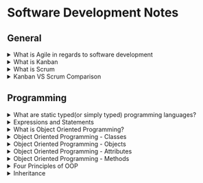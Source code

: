 # Software Development Notes

## General

<details>
    <summary>
        What is Agile in regards to software development
    </summary>
    <br>
    <blockquote>
        <p>
            <h5>
                <b>Summary:</b>
            </h5>
            Agile is a structured and iterative approach to project management and product development. It recognizes the volatility of product development, and provides a methodology for self-organizing teams to respond to change without going off the rails.
        </p>
        <br>
        <p>
            <h5>
                <b>More Information:</b>
            </h5>
            <h6>
                [<a href="https://www.atlassian.com/agile/kanban/kanban-vs-scrum">Atlassian</a>]
            </h6>
        </p>
        <p>
            When it comes to implementing <b>Agile</b> and <b>DevOps</b>, <b>kanban</b> and <b>scrum</b> provide different ways to do so.
        </P>
        <p>
            It's easy to point out the differences between scrum practices and kanban practices, but that's just at the <b>surface level</b>. 
            While the practices differ, the principles are largely the same. Both frameworks will help you build better products (and services) with fewer headaches. 
        </p>
        <p>
            <b>Agile</b> is a structured and iterative approach to project management and product development. It recognizes the volatility of product development, and provides a methodology for self-organizing teams to respond to change without going off the rails. 
        </p>
    </blockquote>
</details>

<details>
    <summary>
        What is Kanban
    </summary>
    <br>
    <blockquote>
        <p>
            <b>Kanban</b> is all about visualizing your work, limiting work in progress, and maximizing efficiency (or flow). Kanban teams focus on <b>reducing the time</b> a project takes (or user story) from start to finish. They do this by using a kanban board and continuously improving their flow of work. 
        </p>
        <p>
            Kanban helps visualize your work, limit work-in-progress (WIP) and quickly move work from "Doing" to "Done.".
            Kanban is great for teams that have lots of incoming requests that vary in priority and size. Whereas scrum processes require high control over what is in scope, kanban let’s you go with the flow. Let’s take a look at the same five considerations to help you decide.  
        </p>
        <p>
            <b>
                Kanban cadence
            </b>
            Kanban is based on a continuous workflow structure that keeps teams nimble and ready to adapt to changing priorities. Work items—represented by cards— are organized on a kanban board where they flow from one stage of the workflow(column) to the next. Common workflow stages are To Do, In Progress, In Review, Blocked, and Done. But that’s boring.
            The best part of kanban is making custom columns for how your team works. My team ships content, so our columns(simplified) go from Backlog, to Prioritized, to Outlines Ready, to Writing, Designing, Technical Review, and Shipped. Our board helped us learn that we ship about one piece of content per week, and where our bottlenecks are (looking at the Technical Review!).
        </p>
        <p>
            <b>
                Release methodology
            </b>
            In kanban, updates are released whenever they are ready, without a regular schedule or predetermined due dates.
            In theory, kanban does not prescribe a fixed time to deliver a task. If the task gets completed earlier (or later), it can be released as needed without having to wait for a release milestone like sprint review. 
        </p>
        <p>
            <b>
                Kanban roles
            </b>
            The whole team owns the kanban board. Some teams enlist an agile coach but, unlike scrum, there is no single “kanban master” who keeps everything running smoothly. It’s the collective responsibility of the entire team to collaborate on and deliver the tasks on the board.
        </p>
        <p>
            <b>
                Key metrics
            </b>
            Lead time and cycle time are important metrics for kanban teams. The deal with the average amount of time that it takes for a task to move from start to finish. Improving cycle times indicates the success of kanban teams.
            The Cumulative Flow Diagram (CFD) is another analytical tool used by kanban teams to understand the number of work items in each state. CFDs help identify specific bottlenecks that need to be resolved for better throughput.
            Another way to deal with bottlenecks is through Work In Progress (WIP) limits. A WIP limit caps the number of cards that can be in any one column at one time. When you reach your WIP limit, a tool like Jira Software caps that column, and the team swarms on those items to move them forward.
        </p>
        <p>
            <b>
                Change philosophy
            </b>
            A kanban workflow can change at any time. New work items can get added to the backlog and existing cards can get blocked or removed based on prioritization. Also, if the team capacity changes, WIP limit can be recalibrated and work items adjusted accordingly. It’s all about being flexible in kanban.
        </p>
    </blockquote>
</details>

<details>
    <summary>
        What is Scrum
    </summary>
    <br>
    <blockquote>
        <p>
            <b>Scrum</b> teams commit to completing an increment of work, which is potentially shippable, through set intervals called sprints. Their goal is to create learning loops to quickly gather and integrate customer feedback. Scrum teams <b>adopt specific roles, create special artifacts, and hold regular ceremonies</b> to keep things moving forward. Scrum is best defined in <b>The Scrum Guide</b>.
        </p>
        <p>
            With scrum, your team promises to ship some valuable increment of work by the end of each sprint. Scrum is built on empiricism, focusing on small increments of work that will help you learn from your customers and better inform what you do next. Here's how it breaks down: 
        </p>
        <p>
            <b>
                Scrum cadence:
            </b>
            Scrum moves fast, with sprints that usually last between one to four weeks, which have clear start and finish dates. The short time frame forces complex tasks to be split into smaller stories and help your team learn quickly. A key question is this: Can your team ship useable code that fast?
            Sprints are punctuated by sprint planning, sprint review, and retrospective meetings and peppered with daily scrum (standup) meetings. These scrum ceremonies are lightweight and run on a continuous basis.
        </p>
        <p>
            <b>
                Scrum roles:
            </b>
            Scrum has three clearly defined roles.
            <ul>
                <li>
                    The product owner advocates for the customer, manages the product backlog, and helps prioritize the work done by the development team.
                </li>
                <li>
                    The scrum master helps the team stay grounded in the scrum principles.
                </li>
                <li>
                    The development team chooses the work to be done, delivers increments, and demonstrates collective accountability.
                </li>
            </ul>  
            Who manages the scrum team? Well, nobody. Scrum teams are self-organizing and everyone is equal, despite having different responsibilities. The team is united by the goal of shipping value to customers.
        </p>
        <p>
            <b>
                Common metrics:
            </b>
            Scrum metrics are data points scrum teams can use to improve efficiency and effectiveness. They can inform decision-making and help teams become more efficient in planning and execution. During the sprint planning phase, teams can use metrics such as sprint goals, team velocity, team capacity, and type of work. During stand-ups, teams can also benefit from measuring progress towards sprint goals, reviewing a sprint burndown, understanding workload distribution, and more.
        </p>
        <p>
            <b>
                Change philosophy:
            </b>
            Teams strive to understand how much they can accomplish within their sprint time boundaries. They commit to its delivery within a sprint. However, scrum teams can receive customer feedback that encourages them to pivot and change the sprint to deliver the most customer value. During the sprint retrospective, scrum teams should discuss how to limit change in the future, as changes put the potentially shippable increment at risk. If a team frequently changes scope mid-sprint, it may signify work was selected that isn’t adequately understood. It could also mean the team has operational/unplannable work that interferes with the plan.
        </p>
    </blockquote>
</details>

<details>
    <summary>
        Kanban VS Scrum Comparison
    </summary>
    <br>
    <blockquote>
    <p>
        <ul>
            <li>
                Kanban is continuous, fluid and visualized process whereas Scrum is short and structured, where work is shipped during fixed intervals known as sprints.
            </li>
            <li>
                Kanban is less structured compared to other frameworks like Scrum.
            </li>
            <li>
                Kanban is more visualized way of managing the development process
            </li>
            <li>
                Kanban has fewer meetings and formal roles compared to other frameworks like Scrum.
            </li>
            <li>
                Scrum is suggested for larger team for better management, while Kanban is suggested for smalled developer teams.
            </li>
        </ul>
    </p>
    </blockquote>
</details>

## Programming

<details>
    <summary>
        What are static typed(or simply typed) programming languages?
    </summary>
    <br>
    <blockquote>
        <p>
            In static typed languages the variable type is know at compilation time instead of run time.
        </p>
        <p>
            Some examples of static programming languages:
        </p>
        <ul>
            <li>
                C
            </li>
            <li>
                C++
            </li>
            <li>
                Java
            </li>
        </ul>
    </blockquote>
</details>

<details>
    <summary>
        Expressions and Statements
    </summary>
    <br>
    <blockquote>
        <p>
            Expressions
        </p>
        <p>
            An expression is anything that results in a value(even if the value is None). Basically, any sequence of literals so, you can say that a string, integer, list, etc. are all expressions.
        </p>
        <p>
            Statements
        </p>
        <p>
            Statements are instructions executed by the interpreter like variable assignments, for loops and conditionals (if-else).
        </p>
    </blockquote>
</details>

<details>
    <summary>
        What is Object Oriented Programming?
    </summary>
    <br>
    <blockquote>
        <p>
            Object-Oriented Programming (OOP) is a programming paradigm in computer science that relies on the concept of classes and objects.It is used to structure a software program into simple, reusable pieces of code blueprints (usually called classes), which are used to create individual instances of objects. There are many object-oriented programming languages, including JavaScript, C++, Java, and Python.
        </p>
        <p>
            A class is an abstract blueprint that creates more specific, concrete objects. Classes often represent broad categories, like Car or Dog that share attributes. These classes define what attributes an instance of this type will have, like color, but not the value of those attributes for a specific object.
        </p>
        <p>
            Classes can also contain functions called methods that are available only to objects of that type. These functions are defined within the class and perform some action helpful to that specific object type.
        </p>
        <p>
            Class templates are used as a blueprint to create individual objects. These represent specific examples of the abstract class, like myCar or goldenRetriever. Each object can have unique values to the properties defined in the class.
        </p>
        <p>
            Benefits of OOP for software engineering
        </p>
        <p>
            <ul>
                <li>
                    OOP models complex things as reproducible, simple structures.
                </li>
                <li>
                    Reusable, OPP objects can be used across programs.
                </li>
                <li>
                    Polymorphism allows for class-specific behaviour.
                </li>
                <li>
                    Easier to debug, classes often contain all applicable information to them.
                </li>
                <li>
                    Securely protects sensitive information through encapsulation.
                </li>
            </ul>
        </p>
        <details>
            <summary>
                Source
            </summary>
            <blockquote>
                <a href="https://www.educative.io/blog/object-oriented-programming">educative.io - Object Oriented Programming</a>
            </blockquote>
        </details>
    </blockquote>
</details>

<details>
    <summary>
        Object Oriented Programming - Classes
    </summary>
    <br>
    <blockquote>
        <p>
            In a nutshell, classes are essentially user-defined data types. Classes are where we create a blueprint for the structure of methods and attributes. Individual objects are instantiated from this blueprint.
        </p>    
        <p>
            Classes contain fields for attributes and methods for behaviors. In our Dog class example, attributes include name & birthday, while methods include bark() and updateAttendance().
        </p>
    </blockquote>
</details>

<details>
    <summary>
        Object Oriented Programming - Objects
    </summary>
    <br>
    <blockquote>
        <p>
            Objects are, unsurprisingly, a huge part of OOP! Objects are instances of a class created with specific data.
        </p>    
    </blockquote>
</details>

<details>
    <summary>
        Object Oriented Programming - Attributes
    </summary>
    <br>
    <blockquote>
        <p>
            Attributes are the information that is stored. Attributes are defined in the Class template. When objects are instantiated, individual objects contain data stored in the Attributes field.
        </p>    
        <p>
            The state of an object is defined by the data in the object’s attributes fields. For example, a puppy and a dog might be treated differently at a pet camp. The birthday could define the state of an object and allow the software to handle dogs of different ages differently.
        </p>
    </blockquote>
</details>

<details>
    <summary>
        Object Oriented Programming - Methods
    </summary>
    <br>
    <blockquote>
        <p>
            Methods represent behaviors. Methods perform actions; methods might return information about an object or update an object’s data. The method’s code is defined in the class definition.
        </p>    
        <p>
            When individual objects are instantiated, these objects can call the methods defined in the class. In the code snippet below, the bark method is defined in the Dog class, and the bark() method is called on the Rufus object.
        </p>
        <p>
           Methods often modify, update or delete data. Methods don’t have to update data though. For example, the bark() method doesn’t update any data because barking doesn’t modify any of the attributes of the Dog class: name or birthday. 
        </p>
        <p>
            The updateAttendance() method adds a day the Dog attended the pet-sitting camp. The attendance attribute is important to keep track of for billing Owners at the end of the month.
        </p>
        <p>
            Methods are how programmers promote reusability and keep functionality encapsulated inside an object. This reusability is a great benefit when debugging. If there’s an error, there’s only one place to find it and fix it instead of many.
        </p>
        <p>
            The underscore in _attendance denotes that the variable is protected and shouldn’t be modified directly. The updateAttendance() method changes _attendance.
        </p>
    </blockquote>
</details>

<details>
    <summary>
        Four Principles of OOP
    </summary>
    <br>
    <blockquote>
        <p>
            The four pillars of object-oriented programming are:
        </p>
        <ul>
            <li>
                <b>Inheritance:</b> child classes inherit data and behaviours from the parent class.
            </li>
            <li>
                <b>Encapsulation:</b> containing information in an object, exposing only selected information.
            </li>
            <li>
                <b>Abstraction:</b> only exposing high-level public methods for accessing an object.
            </li>
            <li>
                <b>Polymorphism:</b> many methods can do the same task.
            </li>
        </ul>
    </blockquote>
</details>

<details>
    <summary>
        Inheritance
    </summary>
    <br>
    <blockquote>
        <p>
            Inheritance allows classes to inherit features of other classes. Put another way, parent classes extend attributes and behaviors to child classes. Inheritance supports reusability.
        </p>
        <p>
            If basic attributes and behaviors are defined in a parent class, child classes can be created, extending the functionality of the parent class and adding additional attributes and behaviors.
        </p>
        <p>
            For example, herding dogs have the unique ability to herd animals. In other words, all herding dogs are dogs, but not all dogs are herding dogs. We represent this difference by creating a child class HerdingDog from the parent class Dog, and then adding the unique herd() behavior.
        </p>
        <p>
            The benefits of inheritance are programs can create a generic parent class and then create more specific child classes as needed. This simplifies programming because instead of recreating the structure of the Dog class multiple times, child classes automatically gain access to functionalities within their parent class.
        </p>
        <blockquote>
            <b>Note:</b> Parent classes are also known as superclasses or base classes. The child class can also be called a subclass, derived class, or extended class.
        </blockquote>
        <p>
            In JavaScript, inheritance is also known as prototyping. A prototype object is a template for another object to inherit properties and behaviors. There can be multiple prototype object templates, creating a prototype chain.
            This is the same concept as the parent/child inheritance. Inheritance is from parent to child. In our example, all three dogs can bark, but only Maisel and Fluffy can herd.
            The herd() method is defined in the child HerdingDog class, so the two objects, Maisel and Fluffy, instantiated from the HerdingDog class have access to the herd() method.
            Rufus is an object instantiated from the parent class Dog, so Rufus only has access to the bark() method.
        </p>
    </blockquote>
</details>
